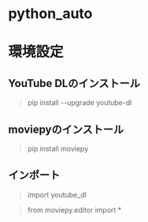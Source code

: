 # python_auto
# 環境設定
## YouTube DLのインストール
> pip install --upgrade youtube-dl

## moviepyのインストール
> pip install moviepy

## インポート
> import youtube_dl

> from moviepy.editor import *
